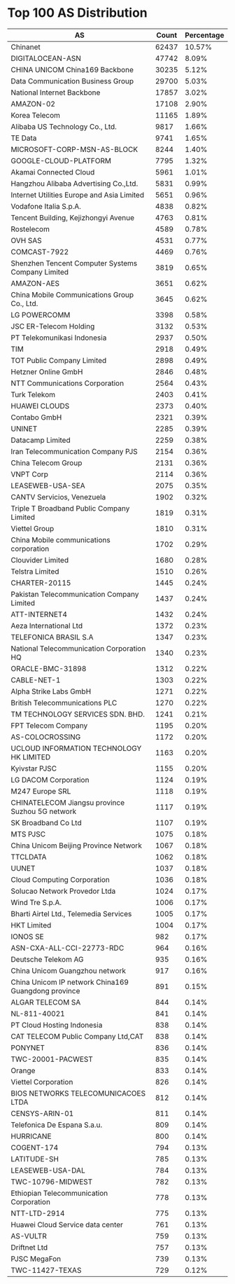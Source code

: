 # Top 100 AS Distribution
| AS | Count | Percentage |
|----|----|----|
| Chinanet | 62437 | 10.57% |
| DIGITALOCEAN-ASN | 47742 | 8.09% |
| CHINA UNICOM China169 Backbone | 30235 | 5.12% |
| Data Communication Business Group | 29700 | 5.03% |
| National Internet Backbone | 17857 | 3.02% |
| AMAZON-02 | 17108 | 2.90% |
| Korea Telecom | 11165 | 1.89% |
| Alibaba US Technology Co., Ltd. | 9817 | 1.66% |
| TE Data | 9741 | 1.65% |
| MICROSOFT-CORP-MSN-AS-BLOCK | 8244 | 1.40% |
| GOOGLE-CLOUD-PLATFORM | 7795 | 1.32% |
| Akamai Connected Cloud | 5961 | 1.01% |
| Hangzhou Alibaba Advertising Co.,Ltd. | 5831 | 0.99% |
| Internet Utilities Europe and Asia Limited | 5651 | 0.96% |
| Vodafone Italia S.p.A. | 4838 | 0.82% |
| Tencent Building, Kejizhongyi Avenue | 4763 | 0.81% |
| Rostelecom | 4589 | 0.78% |
| OVH SAS | 4531 | 0.77% |
| COMCAST-7922 | 4469 | 0.76% |
| Shenzhen Tencent Computer Systems Company Limited | 3819 | 0.65% |
| AMAZON-AES | 3651 | 0.62% |
| China Mobile Communications Group Co., Ltd. | 3645 | 0.62% |
| LG POWERCOMM | 3398 | 0.58% |
| JSC ER-Telecom Holding | 3132 | 0.53% |
| PT Telekomunikasi Indonesia | 2937 | 0.50% |
| TIM | 2918 | 0.49% |
| TOT Public Company Limited | 2898 | 0.49% |
| Hetzner Online GmbH | 2846 | 0.48% |
| NTT Communications Corporation | 2564 | 0.43% |
| Turk Telekom | 2403 | 0.41% |
| HUAWEI CLOUDS | 2373 | 0.40% |
| Contabo GmbH | 2321 | 0.39% |
| UNINET | 2285 | 0.39% |
| Datacamp Limited | 2259 | 0.38% |
| Iran Telecommunication Company PJS | 2154 | 0.36% |
| China Telecom Group | 2131 | 0.36% |
| VNPT Corp | 2114 | 0.36% |
| LEASEWEB-USA-SEA | 2075 | 0.35% |
| CANTV Servicios, Venezuela | 1902 | 0.32% |
| Triple T Broadband Public Company Limited | 1819 | 0.31% |
| Viettel Group | 1810 | 0.31% |
| China Mobile communications corporation | 1702 | 0.29% |
| Clouvider Limited | 1680 | 0.28% |
| Telstra Limited | 1510 | 0.26% |
| CHARTER-20115 | 1445 | 0.24% |
| Pakistan Telecommunication Company Limited | 1437 | 0.24% |
| ATT-INTERNET4 | 1432 | 0.24% |
| Aeza International Ltd | 1372 | 0.23% |
| TELEFONICA BRASIL S.A | 1347 | 0.23% |
| National Telecommunication Corporation HQ | 1340 | 0.23% |
| ORACLE-BMC-31898 | 1312 | 0.22% |
| CABLE-NET-1 | 1303 | 0.22% |
| Alpha Strike Labs GmbH | 1271 | 0.22% |
| British Telecommunications PLC | 1270 | 0.22% |
| TM TECHNOLOGY SERVICES SDN. BHD. | 1241 | 0.21% |
| FPT Telecom Company | 1195 | 0.20% |
| AS-COLOCROSSING | 1172 | 0.20% |
| UCLOUD INFORMATION TECHNOLOGY HK LIMITED | 1163 | 0.20% |
| Kyivstar PJSC | 1155 | 0.20% |
| LG DACOM Corporation | 1124 | 0.19% |
| M247 Europe SRL | 1118 | 0.19% |
| CHINATELECOM Jiangsu province Suzhou 5G network | 1117 | 0.19% |
| SK Broadband Co Ltd | 1107 | 0.19% |
| MTS PJSC | 1075 | 0.18% |
| China Unicom Beijing Province Network | 1067 | 0.18% |
| TTCLDATA | 1062 | 0.18% |
| UUNET | 1037 | 0.18% |
| Cloud Computing Corporation | 1036 | 0.18% |
| Solucao Network Provedor Ltda | 1024 | 0.17% |
| Wind Tre S.p.A. | 1006 | 0.17% |
| Bharti Airtel Ltd., Telemedia Services | 1005 | 0.17% |
| HKT Limited | 1004 | 0.17% |
| IONOS SE | 982 | 0.17% |
| ASN-CXA-ALL-CCI-22773-RDC | 964 | 0.16% |
| Deutsche Telekom AG | 935 | 0.16% |
| China Unicom Guangzhou network | 917 | 0.16% |
| China Unicom IP network China169 Guangdong province | 891 | 0.15% |
| ALGAR TELECOM SA | 844 | 0.14% |
| NL-811-40021 | 841 | 0.14% |
| PT Cloud Hosting Indonesia | 838 | 0.14% |
| CAT TELECOM Public Company Ltd,CAT | 838 | 0.14% |
| PONYNET | 836 | 0.14% |
| TWC-20001-PACWEST | 835 | 0.14% |
| Orange | 833 | 0.14% |
| Viettel Corporation | 826 | 0.14% |
| BIOS NETWORKS TELECOMUNICACOES LTDA | 812 | 0.14% |
| CENSYS-ARIN-01 | 811 | 0.14% |
| Telefonica De Espana S.a.u. | 809 | 0.14% |
| HURRICANE | 800 | 0.14% |
| COGENT-174 | 794 | 0.13% |
| LATITUDE-SH | 785 | 0.13% |
| LEASEWEB-USA-DAL | 784 | 0.13% |
| TWC-10796-MIDWEST | 782 | 0.13% |
| Ethiopian Telecommunication Corporation | 778 | 0.13% |
| NTT-LTD-2914 | 775 | 0.13% |
| Huawei Cloud Service data center | 761 | 0.13% |
| AS-VULTR | 759 | 0.13% |
| Driftnet Ltd | 757 | 0.13% |
| PJSC MegaFon | 739 | 0.13% |
| TWC-11427-TEXAS | 729 | 0.12% |
